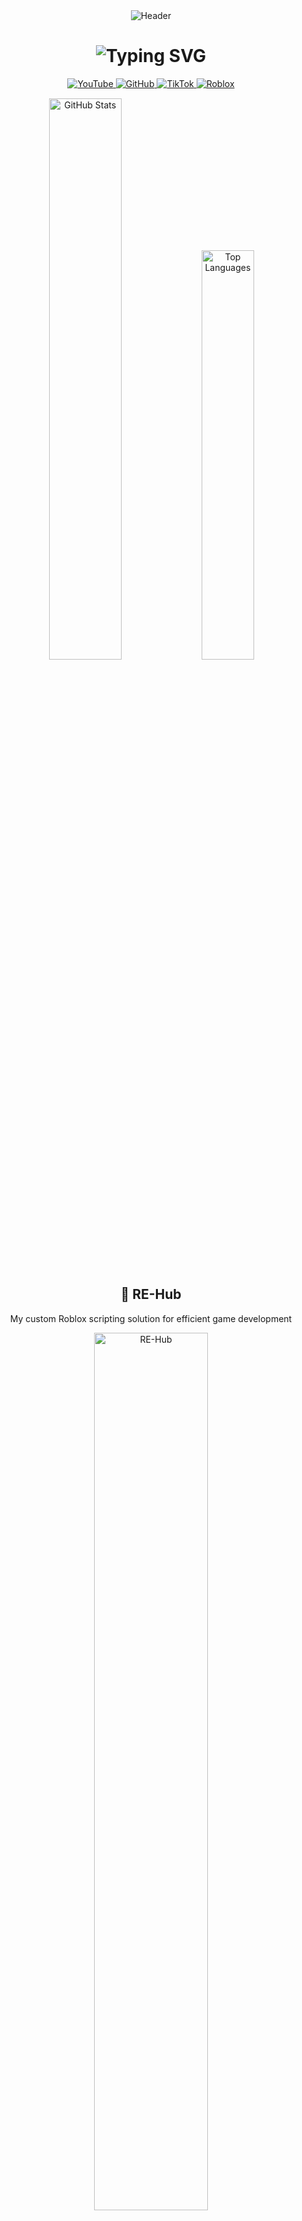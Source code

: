<div align="center">
  
  <!-- Roblox-themed header with waving animation -->
  <img src="https://capsule-render.vercel.app/api?type=waving&color=00A2FF&height=200&section=header&text=ArchIsDead&fontSize=60&fontColor=FFFFFF&animation=fadeIn&fontAlignY=30&desc=Creator%20of%20RE-Hub&descAlignY=50" alt="Header" />

  <!-- Dynamic typing text -->
  <h1 align="center">
    <img src="https://readme-typing-svg.demolab.com?font=Roboto+Mono&weight=600&size=24&pause=1000&color=00A2FF&center=true&vCenter=true&width=500&lines=Roblox+Scripter;RE-Hub+Creator;Lua+Developer;Systems+Automation" alt="Typing SVG" />
  </h1>

  <!-- Social badges -->
  <div align="center" style="margin: 15px 0">
    <a href="https://youtube.com/[YOUR_CHANNEL]" target="_blank">
      <img src="https://img.shields.io/badge/YouTube-FF0000?style=for-the-badge&logo=youtube&logoColor=white" alt="YouTube" />
    </a>
    <a href="https://github.com/ArchIsDead" target="_blank">
      <img src="https://img.shields.io/badge/GitHub-100000?style=for-the-badge&logo=github&logoColor=white" alt="GitHub" />
    </a>
    <a href="https://tiktok.com/@[YOUR_USERNAME]" target="_blank">
      <img src="https://img.shields.io/badge/TikTok-000000?style=for-the-badge&logo=tiktok&logoColor=white" alt="TikTok" />
    </a>
    <a href="https://roblox.com/users/[YOUR_ID]/profile" target="_blank">
      <img src="https://img.shields.io/badge/Roblox-00A2FF?style=for-the-badge&logo=roblox&logoColor=white" alt="Roblox" />
    </a>
  </div>

  <!-- GitHub Stats -->
  <div align="center">
    <img width="48%" src="https://github-readme-stats.vercel.app/api?username=ArchIsDead&show_icons=true&theme=algolia&hide_border=true&count_private=true&include_all_commits=true" alt="GitHub Stats" />
    <img width="41%" src="https://github-readme-stats.vercel.app/api/top-langs/?username=ArchIsDead&layout=compact&theme=algolia&hide_border=true&langs_count=6&hide=html,css,scss&exclude_repo=repo1,repo2" alt="Top Languages" />
  </div>

  <!-- RE-Hub Spotlight Section -->
  <h2 align="center">🌟 RE-Hub</h2>
  <p align="center">My custom Roblox scripting solution for efficient game development</p>
  <div align="center">
    <a href="[RE-HUB_GITHUB_LINK]">
      <img width="60%" src="https://via.placeholder.com/600x200/00A2FF/FFFFFF?text=RE-Hub+Roblox+Scripting+Tool" alt="RE-Hub" />
    </a>
  </div>

  <!-- Roblox Profile Badge -->
  <h2 align="center">📊 Roblox Profile</h2>
  <div align="center">
    <img src="https://thumbnails.roblox.com/v1/users/avatar?userIds=3532024703&size=420x420&format=Png" alt="Roblox Badge" />
  </div>

  <!-- Spotify Now Playing -->
  <h2 align="center">🎧 Now Playing</h2>
  <div align="center">
    <img src="https://spotify-recently-played-readme.vercel.app/api?user=31acdgenrsw2sn5mtmof5unvnjsy&count=1&width=400" alt="Spotify" />
  </div>

  <!-- Footer -->
  <img src="https://capsule-render.vercel.app/api?type=waving&color=00A2FF&height=100&section=footer" alt="Footer" />
  
</div>
